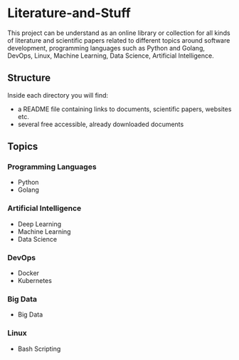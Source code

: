# Literature-and-Stuff

This project can be understand as an online library or collection for all kinds of literature and scientific papers related to different topics around software development, programming languages such as Python and Golang, DevOps, Linux, Machine Learning, Data Science, Artificial Intelligence. 

## Structure
Inside each directory you will find: 
- a README file containing links to documents, scientific papers, websites etc.
- several free accessible, already downloaded documents

## Topics
### Programming Languages
- Python
- Golang

### Artificial Intelligence
- Deep Learning
- Machine Learning
- Data Science

### DevOps
- Docker
- Kubernetes

### Big Data
- Big Data

### Linux
- Bash Scripting
